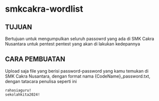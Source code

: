 # smkcakra-wordlist

## TUJUAN
Bertujuan untuk mengumpulkan seluruh passowrd yang ada di SMK Cakra Nusantara untuk pentest pentest yang akan di lakukan kedepannya

## CARA PEMBUATAN
Upload saja file yang berisi password-password yang kamu temukan di SMK Cakra Nusantara, dengan format nama {CodeName}_password.txt, dengan tatacara penulisa seperti ini

```
rahasiaguru!
sekolahkita2024!
```
